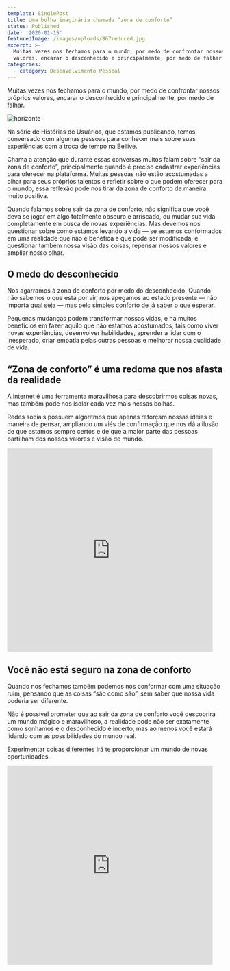 ```yaml
---
template: SinglePost
title: Uma bolha imaginária chamada “zona de conforto”
status: Published
date: '2020-01-15'
featuredImage: /images/uploads/867reduced.jpg
excerpt: >-
  Muitas vezes nos fechamos para o mundo, por medo de confrontar nossos próprios
  valores, encarar o desconhecido e principalmente, por medo de falhar.
categories:
  - category: Desenvolvimento Pessoal
---
```

Muitas vezes nos fechamos para o mundo, por medo de confrontar nossos próprios valores, encarar o desconhecido e principalmente, por medo de falhar.

![horizonte](/images/uploads/1_nzve9n3eqc5lppsroymnnq.png)

Na série de Histórias de Usuários, que estamos publicando, temos conversado com algumas pessoas para conhecer mais sobre suas experiências com a troca de tempo na Beliive.

Chama a atenção que durante essas conversas muitos falam sobre “sair da zona de conforto”, principalmente quando é preciso cadastrar experiências para oferecer na plataforma. Muitas pessoas não estão acostumadas a olhar para seus próprios talentos e refletir sobre o que podem oferecer para o mundo, essa reflexão pode nos tirar da zona de conforto de maneira muito positiva.

Quando falamos sobre sair da zona de conforto, não significa que você deva se jogar em algo totalmente obscuro e arriscado, ou mudar sua vida completamente em busca de novas experiências. Mas devemos nos questionar sobre como estamos levando a vida — se estamos conformados em uma realidade que não é benéfica e que pode ser modificada, e questionar também nossa visão das coisas, repensar nossos valores e ampliar nosso olhar.

## O medo do desconhecido

Nos agarramos à zona de conforto por medo do desconhecido. Quando não sabemos o que está por vir, nos apegamos ao estado presente — não importa qual seja — mas pelo simples conforto de já saber o que esperar.

Pequenas mudanças podem transformar nossas vidas, e há muitos benefícios em fazer aquilo que não estamos acostumados, tais como viver novas experiências, desenvolver habilidades, aprender a lidar com o inesperado, criar empatia pelas outras pessoas e melhorar nossa qualidade de vida.



## “Zona de conforto” é uma redoma que nos afasta da realidade

A internet é uma ferramenta maravilhosa para descobrirmos coisas novas, mas também pode nos isolar cada vez mais nessas bolhas.

Redes sociais possuem algoritmos que apenas reforçam nossas ideias e maneira de pensar, ampliando um viés de confirmação que nos dá a ilusão de que estamos sempre certos e de que a maior parte das pessoas partilham dos nossos valores e visão de mundo.

<iframe src="https://giphy.com/embed/1hMdWxlfKh13NOMRvP" width="480" height="475" frameBorder="0" class="giphy-embed" allowFullScreen></iframe><p><a href="https://giphy.com/gifs/life-advice-sweat-1hMdWxlfKh13NOMRvP"></a></p>





## Você não está seguro na zona de conforto

Quando nos fechamos também podemos nos conformar com uma situação ruim, pensando que as coisas “são como são”, sem saber que nossa vida poderia ser diferente.

Não é possível prometer que ao sair da zona de conforto você descobrirá um mundo mágico e maravilhoso, a realidade pode não ser exatamente como sonhamos e o desconhecido é incerto, mas ao menos você estará lidando com as possibilidades do mundo real.

Experimentar coisas diferentes irá te proporcionar um mundo de novas oportunidades.



<iframe src="https://giphy.com/embed/2tMYOWRjFHveuOB6jg" width="480" height="464" frameBorder="0" class="giphy-embed" allowFullScreen></iframe><p><a href="https://giphy.com/gifs/adventure-well-done-progress-2tMYOWRjFHveuOB6jg"></a></p>
